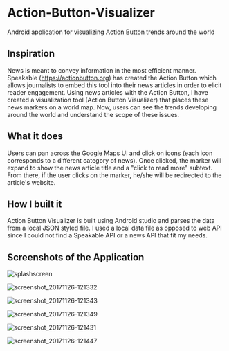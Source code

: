 # Action-Button-Visualizer
Android application for visualizing Action Button trends around the world

## Inspiration

News is meant to convey information in the most efficient manner. Speakable (https://actionbutton.org) has created the Action Button which allows journalists to embed this tool into their news articles in order to elicit reader engagement. Using news articles with the Action Button, I have created a visualization tool (Action Button Visualizer) that places these news markers on a world map. Now, users can see the trends developing around the world and understand the scope of these issues.

## What it does

Users can pan across the Google Maps UI and click on icons (each icon corresponds to a different category of news). Once clicked, the marker will expand to show the news article title and a "click to read more" subtext. From there, if the user clicks on the marker, he/she will be redirected to the article's website.

## How I built it

Action Button Visualizer is built using Android studio and parses the data from a local JSON styled file. I used a local data file as opposed to web API since I could not find a Speakable API or a news API that fit my needs.

## Screenshots of the Application

![splashscreen](https://user-images.githubusercontent.com/23304836/33244297-b8071dd6-d2c2-11e7-8e8b-a03d3f5f1adb.png)

![screenshot_20171126-121332](https://user-images.githubusercontent.com/23304836/33244325-216f086a-d2c3-11e7-8259-56f18d3b86f9.png)

![screenshot_20171126-121343](https://user-images.githubusercontent.com/23304836/33244329-2bd0b952-d2c3-11e7-8a47-5de2418688d5.png)

![screenshot_20171126-121349](https://user-images.githubusercontent.com/23304836/33244330-347aed20-d2c3-11e7-9c75-cd35207a167d.png)

![screenshot_20171126-121431](https://user-images.githubusercontent.com/23304836/33244332-38409fe0-d2c3-11e7-9271-7c58de827070.png)

![screenshot_20171126-121447](https://user-images.githubusercontent.com/23304836/33244334-3c555d3c-d2c3-11e7-9376-53a36b79bfd7.png)
